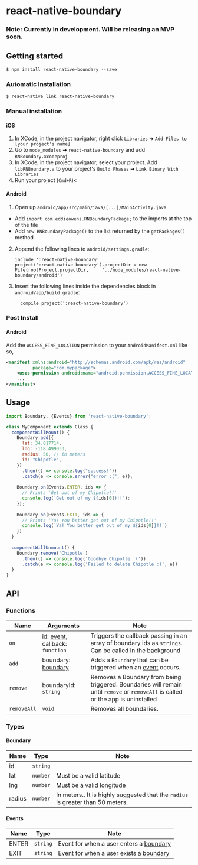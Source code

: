 
# react-native-boundary

### Note: Currently in development. Will be releasing an MVP soon.

## Getting started

`$ npm install react-native-boundary --save`

### Automatic Installation

`$ react-native link react-native-boundary`

### Manual installation


#### iOS

1. In XCode, in the project navigator, right click `Libraries` ➜ `Add Files to [your project's name]`
2. Go to `node_modules` ➜ `react-native-boundary` and add `RNBoundary.xcodeproj`
3. In XCode, in the project navigator, select your project. Add `libRNBoundary.a` to your project's `Build Phases` ➜ `Link Binary With Libraries`
4. Run your project (`Cmd+R`)<

#### Android

1. Open up `android/app/src/main/java/[...]/MainActivity.java`
  - Add `import com.eddieowens.RNBoundaryPackage;` to the imports at the top of the file
  - Add `new RNBoundaryPackage()` to the list returned by the `getPackages()` method
2. Append the following lines to `android/settings.gradle`:
  	```
  	include ':react-native-boundary'
  	project(':react-native-boundary').projectDir = new File(rootProject.projectDir, 	'../node_modules/react-native-boundary/android')
  	```
3. Insert the following lines inside the dependencies block in `android/app/build.gradle`:
  	```
      compile project(':react-native-boundary')
  	```
  	
### Post Install

#### Android

Add the `ACCESS_FINE_LOCATION` permission to your `AndroidManifest.xml` like so,

```xml
<manifest xmlns:android="http://schemas.android.com/apk/res/android"
          package="com.mypackage">
    <uses-permission android:name="android.permission.ACCESS_FINE_LOCATION"/>
    ...
</manifest>
```

## Usage
```javascript
import Boundary, {Events} from 'react-native-boundary';

class MyComponent extends Class {
  componentWillMount() {
    Boundary.add({
      lat: 34.017714,
      lng: -118.499033,
      radius: 50, // in meters
      id: "Chipotle",
    })
      .then(() => console.log("success!"))
      .catch(e => console.error("error :(", e));
   
    Boundary.on(Events.ENTER, ids => {
      // Prints 'Get out of my Chipotle!!'
      console.log(`Get out of my ${ids[0]}!!`);
    });
    
    Boundary.on(Events.EXIT, ids => {
      // Prints 'Ya! You better get out of my Chipotle!!'
      console.log(`Ya! You better get out of my ${ids[0]}!!`)
    })
  }
  
  componentWillUnmount() {
    Boundary.remove('Chipotle')
      .then(() => console.log('Goodbye Chipotle :('))
      .catch(e => console.log('Failed to delete Chipotle :)', e))
  }
}
```

## API

### Functions
Name        | Arguments                                  | Note
----------- | ------------------------------------------ | ---
`on`        | id: [event](#events), callback: `function` | Triggers the callback passing in an array of boundary ids as `strings`. Can be called in the background
`add`       | boundary: [boundary](#boundary)            | Adds a `Boundary` that can be triggered when an [event](#events) occurs.
`remove`    | boundaryId: `string`                       | Removes a Boundary from being triggered. Boundaries will remain until `remove` or `removeAll` is called or the app is uninstalled
`removeAll` | `void`                                     | Removes all boundaries.

### Types
#### Boundary
Name   | Type     | Note
------ | -------- | ----
id     | `string` |  
lat    | `number` | Must be a valid latitude
lng    | `number` | Must be a valid longitude
radius | `number` | In meters.. It is highly suggested that the `radius` is greater than 50 meters.

#### Events
Name  | Type      | Note
----- | --------- | ----
ENTER | `string`  | Event for when a user enters a [boundary](#boundary)  
EXIT  | `string`  | Event for when a user exists a [boundary](#boundary)

